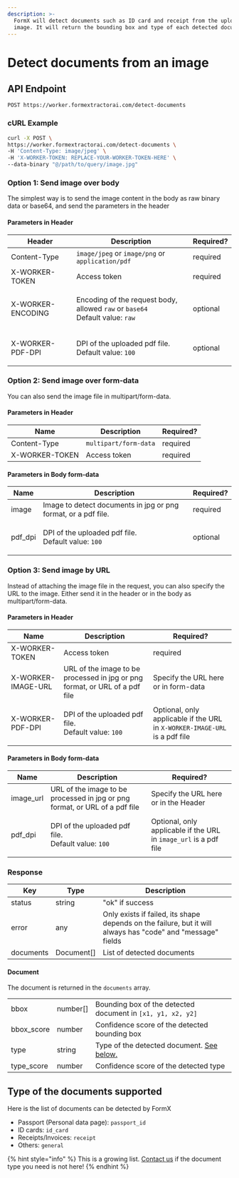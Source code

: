 ```yaml
---
description: >-
  FormX will detect documents such as ID card and receipt from the uploaded
  image. It will return the bounding box and type of each detected document.
---
```


# Detect documents from an image

## API Endpoint

```
POST https://worker.formextractorai.com/detect-documents
```

### cURL Example

```bash
curl -X POST \
https://worker.formextractorai.com/detect-documents \
-H 'Content-Type: image/jpeg' \
-H 'X-WORKER-TOKEN: REPLACE-YOUR-WORKER-TOKEN-HERE' \
--data-binary "@/path/to/query/image.jpg"
```

### Option 1: Send image over body

The simplest way is to send the image content in the body as raw binary data or base64, and send the parameters in the header

#### Parameters in Header

| Header            | Description                                                                                                              | Required? |
| ----------------- | ------------------------------------------------------------------------------------------------------------------------ | --------- |
| Content-Type      | `image/jpeg` or `image/png` or `application/pdf`                                                                         | required  |
| X-WORKER-TOKEN    | Access token                                                                                                             | required  |
| X-WORKER-ENCODING | <p>Encoding of the request body, allowed <code>raw</code> or <code>base64</code> <br>Default value: <code>raw</code></p> | optional  |
| X-WORKER-PDF-DPI  | <p>DPI of the uploaded pdf file.<br>Default value: <code>100</code></p>                                                  | optional  |

### Option 2: Send image over form-data

You can also send the image file in multipart/form-data.

#### Parameters in Header

| Name           | Description           | Required? |
| -------------- | --------------------- | --------- |
| Content-Type   | `multipart/form-data` | required  |
| X-WORKER-TOKEN | Access token          | required  |

#### Parameters in Body form-data

| Name     | Description                                                              | Required? |
| -------- | ------------------------------------------------------------------------ | --------- |
| image    | Image to detect documents in jpg or png format, or a pdf file.           | required  |
| pdf\_dpi | <p>DPI of the uploaded pdf file. <br>Default value: <code>100</code></p> | optional  |

### Option 3: Send image by URL

Instead of attaching the image file in the request, you can also specify the URL to the image. Either send it in the header or in the body as multipart/form-data.

#### Parameters in Header

| Name               | Description                                                                 | Required?                                                                  |
| ------------------ | --------------------------------------------------------------------------- | -------------------------------------------------------------------------- |
| X-WORKER-TOKEN     | Access token                                                                | required                                                                   |
| X-WORKER-IMAGE-URL | URL of the image to be processed in jpg or png format, or URL of a pdf file | Specify the URL here or in form-data                                       |
| X-WORKER-PDF-DPI   | <p>DPI of the uploaded pdf file. <br>Default value: <code>100</code></p>    | Optional, only applicable if the URL in `X-WORKER-IMAGE-URL` is a pdf file |

#### Parameters in Body form-data

| Name       | Description                                                                 | Required?                                                         |
| ---------- | --------------------------------------------------------------------------- | ----------------------------------------------------------------- |
| image\_url | URL of the image to be processed in jpg or png format, or URL of a pdf file | Specify the URL here or in the Header                             |
| pdf\_dpi   | <p>DPI of the uploaded pdf file. <br>Default value: <code>100</code></p>    | Optional, only applicable if the URL in `image_url` is a pdf file |

### Response

| Key       | Type        | Description                                                                                                 |
| --------- | ----------- | ----------------------------------------------------------------------------------------------------------- |
| status    | string      | "ok" if success                                                                                             |
| error     | any         | Only exists if failed, its shape depends on the failure, but it will always has "code" and "message" fields |
| documents | Document\[] | List of detected documents                                                                                  |

#### Document

The document is returned in the `documents` array.

|             |           |                                                                                                               |
| ----------- | --------- | ------------------------------------------------------------------------------------------------------------- |
| bbox        | number\[] | Bounding box of the detected document in `[x1, y1, x2, y2]`                                                   |
| bbox\_score | number    | Confidence score of the detected bounding box                                                                 |
| type        | string    | Type of the detected document. [See below.](detect-documents-from-an-image.md#type-of-the-document-supported) |
| type\_score | number    | Confidence score of the detected type                                                                         |

## Type of the documents supported

Here is the list of documents can be detected by FormX

* Passport (Personal data page): `passport_id`
* ID cards: `id_card`
* Receipts/Invoices: `receipt`
* Others: `general`

{% hint style="info" %}
This is a growing list. [Contact us](https://www.formx.ai/talk-with-us) if the document type you need is not here!
{% endhint %}
